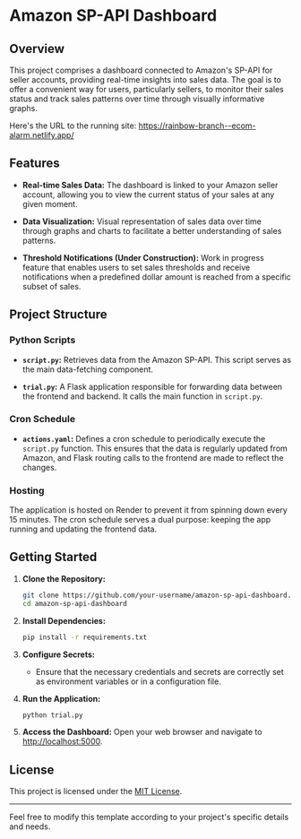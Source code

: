 <!-- eComAlarm Dashboard -->
# Amazon SP-API Dashboard

## Overview

This project comprises a dashboard connected to Amazon's SP-API for seller accounts, providing real-time insights into sales data. The goal is to offer a convenient way for users, particularly sellers, to monitor their sales status and track sales patterns over time through visually informative graphs.

Here's the URL to the running site: https://rainbow-branch--ecom-alarm.netlify.app/

## Features

- **Real-time Sales Data:** The dashboard is linked to your Amazon seller account, allowing you to view the current status of your sales at any given moment.
  
- **Data Visualization:** Visual representation of sales data over time through graphs and charts to facilitate a better understanding of sales patterns.

- **Threshold Notifications (Under Construction):** Work in progress feature that enables users to set sales thresholds and receive notifications when a predefined dollar amount is reached from a specific subset of sales.

## Project Structure

### Python Scripts

- **`script.py`:** Retrieves data from the Amazon SP-API. This script serves as the main data-fetching component.

- **`trial.py`:** A Flask application responsible for forwarding data between the frontend and backend. It calls the main function in `script.py`.

### Cron Schedule

- **`actions.yaml`:** Defines a cron schedule to periodically execute the `script.py` function. This ensures that the data is regularly updated from Amazon, and Flask routing calls to the frontend are made to reflect the changes.

### Hosting

The application is hosted on Render to prevent it from spinning down every 15 minutes. The cron schedule serves a dual purpose: keeping the app running and updating the frontend data.

## Getting Started

1. **Clone the Repository:**
    ```bash
    git clone https://github.com/your-username/amazon-sp-api-dashboard.git
    cd amazon-sp-api-dashboard
    ```

2. **Install Dependencies:**
    ```bash
    pip install -r requirements.txt
    ```

3. **Configure Secrets:**
    - Ensure that the necessary credentials and secrets are correctly set as environment variables or in a configuration file.

4. **Run the Application:**
    ```bash
    python trial.py
    ```

5. **Access the Dashboard:**
    Open your web browser and navigate to [http://localhost:5000](http://localhost:5000).


## License

This project is licensed under the [MIT License](LICENSE).

---

Feel free to modify this template according to your project's specific details and needs.
